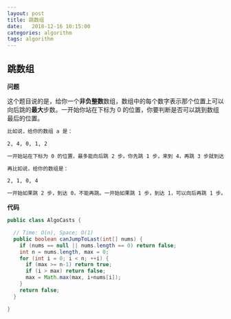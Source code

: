 ```yaml
---
layout: post
title: 跳数组
date:   2018-12-16 10:15:00
categories: algorithm
tags: algorithm
---
```


## 跳数组

**问题**

这个题目说的是，给你一个**非负整数**数组，数组中的每个数字表示那个位置上可以向后跳的**最大**步数。一开始你站在下标为 0 的位置，你要判断是否可以跳到数组最后的位置。

```markdown
比如说，给你的数组 a 是：

2, 4, 0, 1, 2

一开始站在下标为 0 的位置，最多能向后跳 2 步。你先跳 1 步，来到 4，再跳 3 步就到达最后的位置。所以要返回 true。

再比如说，给你的数组是：

2, 1, 0, 4

一开始如果跳 2 步，到达 0，不能再跳。一开始如果跳 1 步，到达 1，可以向后再跳 1 步。但跳 1 步后仍然到达 0，不能再跳。因此对于这个数组，你没办法跳到最后的位置，返回 false。
```

**代码**

```java
public class AlgoCasts {

  // Time: O(n), Space: O(1)
  public boolean canJumpToLast(int[] nums) {
    if (nums == null || nums.length == 0) return false;
    int n = nums.length, max = 0;
    for (int i = 0; i < n; ++i) {
      if (max >= n-1) return true;
      if (i > max) return false;
      max = Math.max(max, i+nums[i]);
    }
    return false;
  }

}
```

